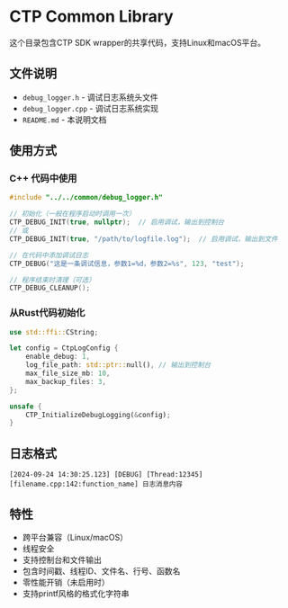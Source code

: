 # CTP Common Library

这个目录包含CTP SDK wrapper的共享代码，支持Linux和macOS平台。

## 文件说明

- `debug_logger.h` - 调试日志系统头文件
- `debug_logger.cpp` - 调试日志系统实现
- `README.md` - 本说明文档

## 使用方式

### C++ 代码中使用

```cpp
#include "../../common/debug_logger.h"

// 初始化（一般在程序启动时调用一次）
CTP_DEBUG_INIT(true, nullptr);  // 启用调试，输出到控制台
// 或
CTP_DEBUG_INIT(true, "/path/to/logfile.log");  // 启用调试，输出到文件

// 在代码中添加调试日志
CTP_DEBUG("这是一条调试信息，参数1=%d，参数2=%s", 123, "test");

// 程序结束时清理（可选）
CTP_DEBUG_CLEANUP();
```

### 从Rust代码初始化

```rust
use std::ffi::CString;

let config = CtpLogConfig {
    enable_debug: 1,
    log_file_path: std::ptr::null(), // 输出到控制台
    max_file_size_mb: 10,
    max_backup_files: 3,
};

unsafe {
    CTP_InitializeDebugLogging(&config);
}
```

## 日志格式

```
[2024-09-24 14:30:25.123] [DEBUG] [Thread:12345] [filename.cpp:142:function_name] 日志消息内容
```

## 特性

- 跨平台兼容（Linux/macOS）
- 线程安全
- 支持控制台和文件输出
- 包含时间戳、线程ID、文件名、行号、函数名
- 零性能开销（未启用时）
- 支持printf风格的格式化字符串